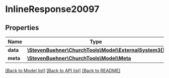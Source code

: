 # InlineResponse20097

## Properties
Name | Type | Description | Notes
------------ | ------------- | ------------- | -------------
**data** | [**\StevenBuehner\ChurchTools\Model\ExternalSystem3[]**](ExternalSystem3.md) |  | [optional] 
**meta** | [**\StevenBuehner\ChurchTools\Model\Meta**](Meta.md) |  | [optional] 

[[Back to Model list]](../../README.md#documentation-for-models) [[Back to API list]](../../README.md#documentation-for-api-endpoints) [[Back to README]](../../README.md)

